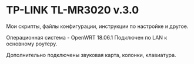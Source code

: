 # TP-LINK TL-MR3020 v.3.0
Мои скрипты, файлы конфигурации, инструкции по настройке и другое.

Операционная система - OpenWRT 18.06.1
Подключен по LAN к основному роутеру.

Дополнительно подключены звуковая карта, колонки, клавиатура.
